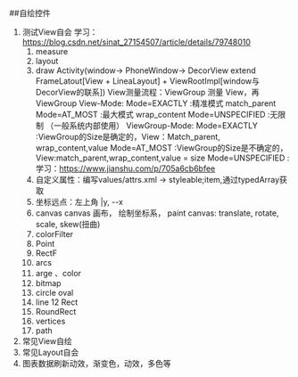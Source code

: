 ##自绘控件

1. 测试View自会
    学习：https://blog.csdn.net/sinat_27154507/article/details/79748010
    1. measure
    2. layout
    3. draw
    Activity(window-> 
             PhoneWindow->
             DecorView extend FrameLatout[View + LineaLayout] + ViewRootImpl[window与DecorView的联系])
    View测量流程：ViewGroup 测量 View，再ViewGroup
    View-Mode:
         Mode=EXACTLY :精准模式 match_parent
         Mode=AT_MOST :最大模式 wrap_content
         Mode=UNSPECIFIED :无限制 （一般系统内部使用）
    ViewGroup-Mode:
        Mode=EXACTLY :ViewGroup的Size是确定的，View：Match_parent, wrap_content,value
        Mode=AT_MOST :ViewGroup的Size是不确定的，View:match_parent,wrap_content,value = size
        Mode=UNSPECIFIED :
    学习：https://www.jianshu.com/p/705a6cb6bfee
    1. 自定义属性：编写values/attrs.xml -> styleable;item,通过typedArray获取
    2. 坐标远点：左上角  |y, --x
    3. canvas
        canvas 画布， 绘制坐标系， paint
        canvas: translate, rotate, scale, skew(扭曲)
    4. colorFilter
    5. Point
    6. RectF
    7. arcs
    8. arge 、color
    9. bitmap
    10. circle oval
    11. line
    12 Rect
    13. RoundRect
    14. vertices
    15. path
1. 常见View自绘
2. 常见Layout自会
3. 图表数据刷新动效，渐变色，动效，多色等



